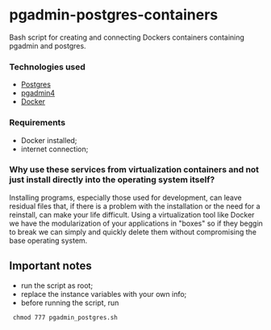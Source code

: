  # pgadmin-postgres-containers
Bash script for creating and connecting Dockers containers containing pgadmin and postgres.

### Technologies used
 - [Postgres](https://www.postgresql.org/)
 - [pgadmin4](https://www.pgadmin.org/)
 - [Docker](https://www.docker.com/)

### Requirements
- Docker installed;
- internet connection;
### Why use these services from virtualization containers and not just install directly into the operating system itself?
Installing programs, especially those used for development, can leave residual files that, if there is a problem with the installation or the need for a reinstall, can make your life difficult.
Using a virtualization tool like Docker we have the modularization of your applications in "boxes" so if they beggin to break we can simply and quickly delete them without compromising the base operating system.
## Important notes
 - run the script as root;
 - replace the instance variables with your own info;
 - before running the script, run
  ```
   chmod 777 pgadmin_postgres.sh
  ```

